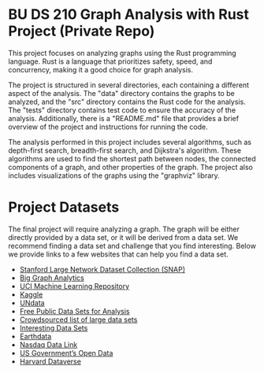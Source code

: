 # BU DS 210 Graph Analysis with Rust Project (Private Repo)

This project focuses on analyzing graphs using the Rust programming language. Rust is a language that prioritizes safety, speed, and concurrency, making it a good choice for graph analysis.

The project is structured in several directories, each containing a different aspect of the analysis. The "data" directory contains the graphs to be analyzed, and the "src" directory contains the Rust code for the analysis. The "tests" directory contains test code to ensure the accuracy of the analysis. Additionally, there is a "README.md" file that provides a brief overview of the project and instructions for running the code.

The analysis performed in this project includes several algorithms, such as depth-first search, breadth-first search, and Dijkstra's algorithm. These algorithms are used to find the shortest path between nodes, the connected components of a graph, and other properties of the graph. The project also includes visualizations of the graphs using the "graphviz" library.


# Project Datasets

The final project will require analyzing a graph. The graph will be either directly provided by a data set, or it will be derived from a data set. We recommend finding a data set and challenge that you find interesting. Below we provide links to a few websites that can help you find a data set.

- [Stanford Large Network Dataset Collection (SNAP)](https://snap.stanford.edu/data/)
- [Big Graph Analytics](https://lgylym.github.io/big-graph/dataset.html)
- [UCI Machine Learning Repository](https://archive.ics.uci.edu/ml/datasets.php)
- [Kaggle](https://www.kaggle.com/datasets)
- [UNdata](https://data.un.org/)
- [Free Public Data Sets for Analysis](https://www.tableau.com/learn/articles/free-public-data-sets)
- [Crowdsourced list of large data sets](https://www.quora.com/Where-can-I-find-large-datasets-open-to-the-public?share=1)
- [Interesting Data Sets](https://piktochart.com/blog/100-data-sets/)
- [Earthdata](https://search.earthdata.nasa.gov/search)
- [Nasdaq Data Link](https://data.nasdaq.com/search?filters=%5B%22Free%22%5D)
- [US Government’s Open Data](https://www.data.gov)
- [Harvard Dataverse](https://dataverse.harvard.edu)
